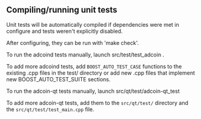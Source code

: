 Compiling/running unit tests
------------------------------------

Unit tests will be automatically compiled if dependencies were met in configure
and tests weren't explicitly disabled.

After configuring, they can be run with 'make check'.

To run the adcoind tests manually, launch src/test/test_adcoin .

To add more adcoind tests, add `BOOST_AUTO_TEST_CASE` functions to the existing
.cpp files in the test/ directory or add new .cpp files that
implement new BOOST_AUTO_TEST_SUITE sections.

To run the adcoin-qt tests manually, launch src/qt/test/adcoin-qt_test

To add more adcoin-qt tests, add them to the `src/qt/test/` directory and
the `src/qt/test/test_main.cpp` file.
